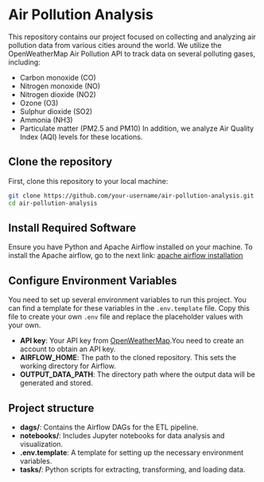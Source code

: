 # Air Pollution Analysis

This repository contains our project focused on collecting and analyzing air pollution data from various cities around the world. We utilize the OpenWeatherMap Air Pollution API to track data on several polluting gases, including:

- Carbon monoxide (CO)
- Nitrogen monoxide (NO)
- Nitrogen dioxide (NO2)
- Ozone (O3)
- Sulphur dioxide (SO2)
- Ammonia (NH3)
- Particulate matter (PM2.5 and PM10)
In addition, we analyze Air Quality Index (AQI) levels for these locations.
## Clone the repository 
First, clone this repository to your local machine:
```sh
git clone https://github.com/your-username/air-pollution-analysis.git
cd air-pollution-analysis
```
## Install Required Software
Ensure you have Python and Apache Airflow installed on your machine. To install the Apache airflow, go to the next link: [apache airflow installation](https://airflow.apache.org/docs/apache-airflow/stable/start.html)

## Configure Environment Variables
You need to set up several environment variables to run this project. You can find a template for these variables in the `.env.template` file. Copy this file to create your own `.env` file and replace the placeholder values with your own.
 -  **API key**: Your API key from [OpenWeatherMap](https://openweathermap.org).You need to create an account to obtain an API key.
 - **AIRFLOW_HOME**: The path to the cloned repository. This sets the working directory for Airflow.
 - **OUTPUT_DATA_PATH**: The directory path where the output data will be generated and stored.

 ## Project structure
- **dags/**: Contains the Airflow DAGs for the ETL pipeline.
- **notebooks/**: Includes Jupyter notebooks for data analysis and visualization.
- **.env.template**: A template for setting up the necessary environment variables.
- **tasks/**: Python scripts for extracting, transforming, and loading data.
